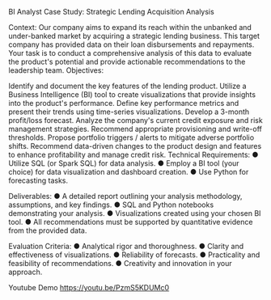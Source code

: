 BI Analyst Case Study: Strategic Lending Acquisition Analysis

Context: Our company aims to expand its reach within the unbanked and under-banked market by acquiring a strategic lending business. This target company has provided data on their loan disbursements and repayments. Your task is to conduct a comprehensive analysis of this data to evaluate the product's potential and provide actionable recommendations to the leadership team. Objectives:

Identify and document the key features of the lending product.
Utilize a Business Intelligence (BI) tool to create visualizations that provide insights into the product's performance.
Define key performance metrics and present their trends using time-series visualizations.
Develop a 3-month profit/loss forecast.
Analyze the company's current credit exposure and risk management strategies.
Recommend appropriate provisioning and write-off thresholds.
Propose portfolio triggers / alerts to mitigate adverse portfolio shifts.
Recommend data-driven changes to the product design and features to enhance profitability and manage credit risk.
Technical Requirements: ● Utilize SQL (or Spark SQL) for data analysis. ● Employ a BI tool (your choice) for data visualization and dashboard creation. ● Use Python for forecasting tasks.

Deliverables: ● A detailed report outlining your analysis methodology, assumptions, and key findings. ● SQL and Python notebooks demonstrating your analysis. ● Visualizations created using your chosen BI tool. ● All recommendations must be supported by quantitative evidence from the provided data.

Evaluation Criteria: ● Analytical rigor and thoroughness. ● Clarity and effectiveness of visualizations. ● Reliability of forecasts. ● Practicality and feasibility of recommendations. ● Creativity and innovation in your approach.


Youtube Demo https://youtu.be/PzmS5KDUMc0